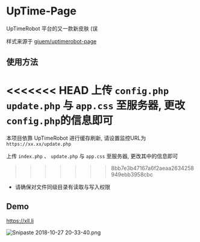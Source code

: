 
# UpTime-Page

UpTimeRobot 平台的又一款新皮肤 (误

样式来源于 [giuem/uptimerobot-page](https://github.com/giuem/uptimerobot-page)

## 使用方法

<<<<<<< HEAD
上传 ```config.php``` ```update.php``` 与 ```app.css``` 至服务器, 更改```config.php```的信息即可
=======
本项目依靠 UpTimeRobot 进行缓存刷新, 请设置监控URL为 ```https://xx.xx/update.php```

上传 ```index.php``` 、 ```update.php``` 与 ```app.css``` 至服务器, 更改其中的信息即可
>>>>>>> 8bb7e3b47167a6f2aeaa2634258949ebb3958cbc
+ 请确保对文件同级目录有读取与写入权限

## Demo

https://xll.li

![Snipaste 2018-10-27 20-33-40.png](https://i.loli.net/2018/10/27/5bd45b95a8dfe.png)
